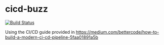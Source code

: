 # cicd-buzz
[![Build Status](https://travis-ci.org/f0rtyseven/cicd-buzz.svg?branch=master)](https://travis-ci.org/f0rtyseven/cicd-buzz)

Using the CI/CD guide provided in https://medium.com/bettercode/how-to-build-a-modern-ci-cd-pipeline-5faa01891a5b
